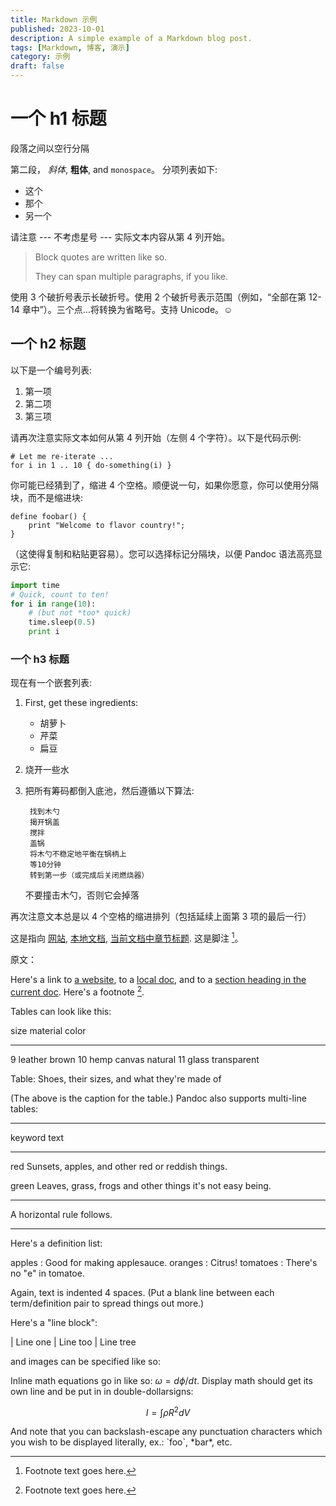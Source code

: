 ```yaml
---
title: Markdown 示例
published: 2023-10-01
description: A simple example of a Markdown blog post.
tags: [Markdown, 博客, 演示]
category: 示例
draft: false
---
```


# 一个 h1 标题

段落之间以空行分隔

第二段， _斜体_, **粗体**, and `monospace`。
分项列表如下:

- 这个
- 那个
- 另一个

请注意 --- 不考虑星号 --- 实际文本内容从第 4 列开始。

> Block quotes are
> written like so.
>
> They can span multiple paragraphs,
> if you like.

使用 3 个破折号表示长破折号。使用 2 个破折号表示范围（例如，“全部在第 12-14 章中”）。三个点...将转换为省略号。支持 Unicode。☺

## 一个 h2 标题

以下是一个编号列表:

1. 第一项
2. 第二项
3. 第三项

请再次注意实际文本如何从第 4 列开始（左侧 4 个字符）。以下是代码示例:

    # Let me re-iterate ...
    for i in 1 .. 10 { do-something(i) }

你可能已经猜到了，缩进 4 个空格。顺便说一句，如果你愿意，你可以使用分隔块，而不是缩进块:

```
define foobar() {
    print "Welcome to flavor country!";
}
```

（这使得复制和粘贴更容易）。您可以选择标记分隔块，以便 Pandoc 语法高亮显示它:

```python
import time
# Quick, count to ten!
for i in range(10):
    # (but not *too* quick)
    time.sleep(0.5)
    print i
```

### 一个 h3 标题

现在有一个嵌套列表:

1. First, get these ingredients:

    - 胡萝卜
    - 芹菜
    - 扁豆

2. 烧开一些水

3. 把所有筹码都倒入底池，然后遵循以下算法:

        找到木勺
        揭开锅盖
        搅拌
        盖锅
        将木勺不稳定地平衡在锅柄上
        等10分钟
        转到第一步（或完成后关闭燃烧器）

   不要撞击木勺，否则它会掉落

再次注意文本总是以 4 个空格的缩进排列（包括延续上面第 3 项的最后一行）

这是指向 [网站](http://foo.bar),  [本地文档](local-doc.html),
[当前文档中章节标题](#an-h2-header). 这是脚注 [^1]。

原文：

Here's a link to [a website](http://foo.bar), to a [local
doc](local-doc.html), and to a [section heading in the current
doc](#an-h2-header). Here's a footnote [^1].

[^1]: Footnote text goes here.

Tables can look like this:

size material color

---

9 leather brown
10 hemp canvas natural
11 glass transparent

Table: Shoes, their sizes, and what they're made of

(The above is the caption for the table.) Pandoc also supports
multi-line tables:

---

keyword text

---

red Sunsets, apples, and
other red or reddish
things.

green Leaves, grass, frogs
and other things it's
not easy being.

---

A horizontal rule follows.

---

Here's a definition list:

apples
: Good for making applesauce.
oranges
: Citrus!
tomatoes
: There's no "e" in tomatoe.

Again, text is indented 4 spaces. (Put a blank line between each
term/definition pair to spread things out more.)

Here's a "line block":

| Line one
| Line too
| Line tree

and images can be specified like so:

[//]: # (![example image]&#40;./demo-banner.png "An exemplary image"&#41;)

Inline math equations go in like so: $\omega = d\phi / dt$. Display
math should get its own line and be put in in double-dollarsigns:

$$I = \int \rho R^{2} dV$$

And note that you can backslash-escape any punctuation characters
which you wish to be displayed literally, ex.: \`foo\`, \*bar\*, etc.
